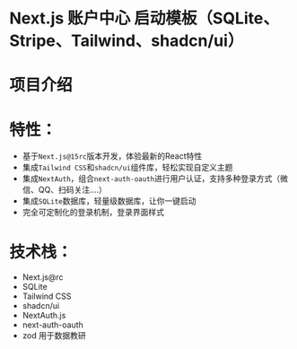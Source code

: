 # Next.js 账户中心 启动模板（SQLite、Stripe、Tailwind、shadcn/ui）



# 项目介绍




# 特性：
- 基于`Next.js@15rc`版本开发，体验最新的React特性
- 集成`Tailwind CSS`和`shadcn/ui`组件库，轻松实现自定义主题
- 集成`NextAuth`，组合`next-auth-oauth`进行用户认证，支持多种登录方式（微信、QQ、扫码关注....）
- 集成`SQLite`数据库，轻量级数据库，让你一键启动
- 完全可定制化的登录机制，登录界面样式


# 技术栈：
- Next.js@rc 
- SQLite 
- Tailwind CSS
- shadcn/ui 
- NextAuth.js 
- next-auth-oauth
- zod 用于数据教研



